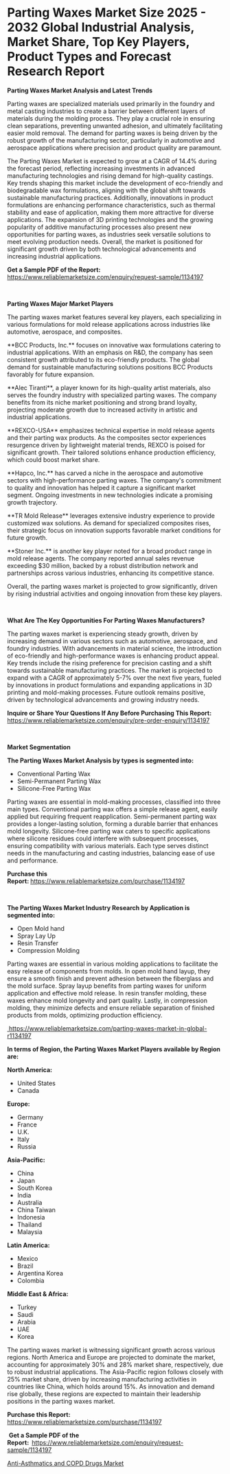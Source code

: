 <p><h1>Parting Waxes Market Size 2025 - 2032 Global Industrial Analysis, Market Share, Top Key Players, Product Types and Forecast Research Report</h1></p><p><strong>Parting Waxes Market Analysis and Latest Trends</strong></p>
<p><p>Parting waxes are specialized materials used primarily in the foundry and metal casting industries to create a barrier between different layers of materials during the molding process. They play a crucial role in ensuring clean separations, preventing unwanted adhesion, and ultimately facilitating easier mold removal. The demand for parting waxes is being driven by the robust growth of the manufacturing sector, particularly in automotive and aerospace applications where precision and product quality are paramount.</p><p>The Parting Waxes Market is expected to grow at a CAGR of 14.4% during the forecast period, reflecting increasing investments in advanced manufacturing technologies and rising demand for high-quality castings. Key trends shaping this market include the development of eco-friendly and biodegradable wax formulations, aligning with the global shift towards sustainable manufacturing practices. Additionally, innovations in product formulations are enhancing performance characteristics, such as thermal stability and ease of application, making them more attractive for diverse applications. The expansion of 3D printing technologies and the growing popularity of additive manufacturing processes also present new opportunities for parting waxes, as industries seek versatile solutions to meet evolving production needs. Overall, the market is positioned for significant growth driven by both technological advancements and increasing industrial applications.</p></p>
<p><strong>Get a Sample PDF of the Report:&nbsp;</strong> <a href="https://www.reliablemarketsize.com/enquiry/request-sample/1134197?utm_campaign=3223&utm_medium=2&utm_source=Github&utm_content=ia&utm_term=25032025&utm_id=parting-waxes">https://www.reliablemarketsize.com/enquiry/request-sample/1134197</a></p>
<p>&nbsp;</p>
<p><strong>Parting Waxes Major Market Players</strong></p>
<p><p>The parting waxes market features several key players, each specializing in various formulations for mold release applications across industries like automotive, aerospace, and composites.</p><p>**BCC Products, Inc.** focuses on innovative wax formulations catering to industrial applications. With an emphasis on R&D, the company has seen consistent growth attributed to its eco-friendly products. The global demand for sustainable manufacturing solutions positions BCC Products favorably for future expansion.</p><p>**Alec Tiranti**, a player known for its high-quality artist materials, also serves the foundry industry with specialized parting waxes. The company benefits from its niche market positioning and strong brand loyalty, projecting moderate growth due to increased activity in artistic and industrial applications.</p><p>**REXCO-USA** emphasizes technical expertise in mold release agents and their parting wax products. As the composites sector experiences resurgence driven by lightweight material trends, REXCO is poised for significant growth. Their tailored solutions enhance production efficiency, which could boost market share.</p><p>**Hapco, Inc.** has carved a niche in the aerospace and automotive sectors with high-performance parting waxes. The company's commitment to quality and innovation has helped it capture a significant market segment. Ongoing investments in new technologies indicate a promising growth trajectory.</p><p>**TR Mold Release** leverages extensive industry experience to provide customized wax solutions. As demand for specialized composites rises, their strategic focus on innovation supports favorable market conditions for future growth.</p><p>**Stoner Inc.** is another key player noted for a broad product range in mold release agents. The company reported annual sales revenue exceeding $30 million, backed by a robust distribution network and partnerships across various industries, enhancing its competitive stance.</p><p>Overall, the parting waxes market is projected to grow significantly, driven by rising industrial activities and ongoing innovation from these key players.</p></p>
<p>&nbsp;</p>
<p><strong>What Are The Key Opportunities For Parting Waxes Manufacturers?</strong></p>
<p><p>The parting waxes market is experiencing steady growth, driven by increasing demand in various sectors such as automotive, aerospace, and foundry industries. With advancements in material science, the introduction of eco-friendly and high-performance waxes is enhancing product appeal. Key trends include the rising preference for precision casting and a shift towards sustainable manufacturing practices. The market is projected to expand with a CAGR of approximately 5-7% over the next five years, fueled by innovations in product formulations and expanding applications in 3D printing and mold-making processes. Future outlook remains positive, driven by technological advancements and growing industry needs.</p></p>
<p><strong>Inquire or Share Your Questions If Any Before Purchasing This Report:</strong> <a href="https://www.reliablemarketsize.com/enquiry/pre-order-enquiry/1134197?utm_campaign=3223&utm_medium=2&utm_source=Github&utm_content=ia&utm_term=25032025&utm_id=parting-waxes">https://www.reliablemarketsize.com/enquiry/pre-order-enquiry/1134197</a></p>
<p>&nbsp;</p>
<p><strong>Market Segmentation</strong></p>
<p><strong>The Parting Waxes Market Analysis by types is segmented into:</strong></p>
<p><ul><li>Conventional Parting Wax</li><li>Semi-Permanent Parting Wax</li><li>Silicone-Free Parting Wax</li></ul></p>
<p><p>Parting waxes are essential in mold-making processes, classified into three main types. Conventional parting wax offers a simple release agent, easily applied but requiring frequent reapplication. Semi-permanent parting wax provides a longer-lasting solution, forming a durable barrier that enhances mold longevity. Silicone-free parting wax caters to specific applications where silicone residues could interfere with subsequent processes, ensuring compatibility with various materials. Each type serves distinct needs in the manufacturing and casting industries, balancing ease of use and performance.</p></p>
<p><strong>Purchase this Report:&nbsp;</strong><a href="https://www.reliablemarketsize.com/purchase/1134197?utm_campaign=3223&utm_medium=2&utm_source=Github&utm_content=ia&utm_term=25032025&utm_id=parting-waxes">https://www.reliablemarketsize.com/purchase/1134197</a></p>
<p>&nbsp;</p>
<p><strong>The Parting Waxes Market Industry Research by Application is segmented into:</strong></p>
<p><ul><li>Open Mold hand</li><li>Spray Lay Up</li><li>Resin Transfer</li><li>Compression Molding</li></ul></p>
<p><p>Parting waxes are essential in various molding applications to facilitate the easy release of components from molds. In open mold hand layup, they ensure a smooth finish and prevent adhesion between the fiberglass and the mold surface. Spray layup benefits from parting waxes for uniform application and effective mold release. In resin transfer molding, these waxes enhance mold longevity and part quality. Lastly, in compression molding, they minimize defects and ensure reliable separation of finished products from molds, optimizing production efficiency.</p></p>
<p><a href="https://www.reliablemarketsize.com/parting-waxes-market-in-global-r1134197?utm_campaign=3223&utm_medium=2&utm_source=Github&utm_content=ia&utm_term=25032025&utm_id=parting-waxes">&nbsp;https://www.reliablemarketsize.com/parting-waxes-market-in-global-r1134197</a></p>
<p><strong>In terms of Region, the Parting Waxes Market Players available by Region are:</strong></p>
<p>
    <p> <strong> North America: </strong>
        <ul>
            <li>United States</li>
            <li>Canada</li>
        </ul>
        </p> 
    <p> <strong> Europe: </strong>
        <ul>
            <li>Germany</li>
            <li>France</li>
            <li>U.K.</li>
            <li>Italy</li>
            <li>Russia</li>
        </ul>
        </p> 
    <p> <strong> Asia-Pacific: </strong>
        <ul>
            <li>China</li>
            <li>Japan</li>
            <li>South Korea</li>
            <li>India</li>
            <li>Australia</li>
            <li>China Taiwan</li>
            <li>Indonesia</li>
            <li>Thailand</li>
            <li>Malaysia</li>
        </ul>
        </p> 
    <p> <strong> Latin America: </strong>
        <ul>
            <li>Mexico</li>
            <li>Brazil</li>
            <li>Argentina Korea</li>
            <li>Colombia</li>
        </ul>
        </p> 
    <p> <strong> Middle East & Africa: </strong>
        <ul>
            <li>Turkey</li>
            <li>Saudi</li>
            <li>Arabia</li>
            <li>UAE</li>
            <li>Korea</li>
        </ul>
    </p>
    </p>
<p><p>The parting waxes market is witnessing significant growth across various regions. North America and Europe are projected to dominate the market, accounting for approximately 30% and 28% market share, respectively, due to robust industrial applications. The Asia-Pacific region follows closely with 25% market share, driven by increasing manufacturing activities in countries like China, which holds around 15%. As innovation and demand rise globally, these regions are expected to maintain their leadership positions in the parting waxes market.</p></p>
<p><strong>Purchase this Report: </strong><a href="https://www.reliablemarketsize.com/purchase/1134197?utm_campaign=3223&utm_medium=2&utm_source=Github&utm_content=ia&utm_term=25032025&utm_id=parting-waxes">https://www.reliablemarketsize.com/purchase/1134197</a></p>
<p>&nbsp;<strong>Get a Sample PDF of the Report:&nbsp;&nbsp;</strong><a href="https://www.reliablemarketsize.com/enquiry/request-sample/1134197?utm_campaign=3223&utm_medium=2&utm_source=Github&utm_content=ia&utm_term=25032025&utm_id=parting-waxes">https://www.reliablemarketsize.com/enquiry/request-sample/1134197</a></p>
<p><strong></strong></p>
<p><p><a href="https://github.com/stickkinkel/Market-Research-Report-List-1/blob/main/anti-asthmatics-and-copd-drugs-market.md?utm_campaign=3223&utm_medium=2&utm_source=Github&utm_content=ia&utm_term=25032025&utm_id=parting-waxes">Anti-Asthmatics and COPD Drugs Market</a></p></p>